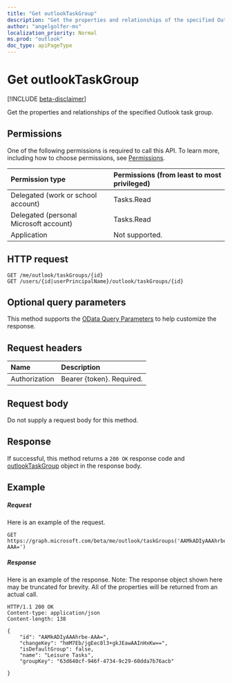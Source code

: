 ```yaml
---
title: "Get outlookTaskGroup"
description: "Get the properties and relationships of the specified Outlook task group."
author: "angelgolfer-ms"
localization_priority: Normal
ms.prod: "outlook"
doc_type: apiPageType
---
```


# Get outlookTaskGroup

[!INCLUDE [beta-disclaimer](../../includes/beta-disclaimer.md)]

Get the properties and relationships of the specified Outlook task group.
## Permissions
One of the following permissions is required to call this API. To learn more, including how to choose permissions, see [Permissions](/graph/permissions-reference).

|Permission type      | Permissions (from least to most privileged)              |
|:--------------------|:---------------------------------------------------------|
|Delegated (work or school account) | Tasks.Read    |
|Delegated (personal Microsoft account) | Tasks.Read    |
|Application | Not supported. |

## HTTP request
<!-- { "blockType": "ignored" } -->
```http
GET /me/outlook/taskGroups/{id}
GET /users/{id|userPrincipalName}/outlook/taskGroups/{id}
```
## Optional query parameters
This method supports the [OData Query Parameters](https://developer.microsoft.com/graph/docs/concepts/query_parameters) to help customize the response.

## Request headers
| Name      |Description|
|:----------|:----------|
| Authorization  | Bearer {token}. Required. |

## Request body
Do not supply a request body for this method.

## Response

If successful, this method returns a `200 OK` response code and [outlookTaskGroup](../resources/outlooktaskgroup.md) object in the response body.
## Example
##### Request
Here is an example of the request.
<!-- {
  "blockType": "request",
  "name": "get_outlooktaskgroup"
}-->
```http
GET https://graph.microsoft.com/beta/me/outlook/taskGroups('AAMkADIyAAAhrbe-AAA=')
```
##### Response
Here is an example of the response. Note: The response object shown here may be truncated for brevity. All of the properties will be returned from an actual call.
<!-- {
  "blockType": "response",
  "truncated": true,
  "@odata.type": "microsoft.graph.outlookTaskGroup"
} -->
```http
HTTP/1.1 200 OK
Content-type: application/json
Content-length: 138

{
    "id": "AAMkADIyAAAhrbe-AAA=",
    "changeKey": "hmM7Eb/jgEec8l3+gkJEawAAInHxKw==",
    "isDefaultGroup": false,
    "name": "Leisure Tasks",
    "groupKey": "63d640cf-946f-4734-9c29-60dda7b76acb"

}
```

<!-- uuid: 8fcb5dbc-d5aa-4681-8e31-b001d5168d79
2015-10-25 14:57:30 UTC -->
<!--
{
  "type": "#page.annotation",
  "description": "Get outlookTaskGroup",
  "keywords": "",
  "section": "documentation",
  "tocPath": "",
  "suppressions": [
    "Error: /api-reference/beta/api/outlooktaskgroup-get.md:\r\n      Exception processing links.\r\n    System.ArgumentException: Link Definition was null. Link text: !INCLUDE [beta-disclaimer](../../includes/beta-disclaimer.md)\r\n      at ApiDoctor.Validation.DocFile.get_LinkDestinations()\r\n      at ApiDoctor.Validation.DocSet.ValidateLinks(Boolean includeWarnings, String[] relativePathForFiles, IssueLogger issues, Boolean requireFilenameCaseMatch, Boolean printOrphanedFiles)"
  ]
}
-->
